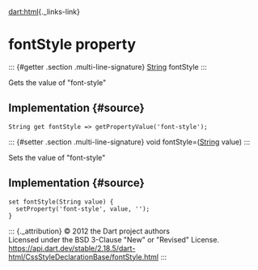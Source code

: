[dart:html](../../dart-html/dart-html-library){._links-link}

fontStyle property
==================

::: {#getter .section .multi-line-signature}
[String](../../dart-core/string-class) fontStyle
:::

Gets the value of \"font-style\"

Implementation {#source}
--------------

``` {.language-dart data-language="dart"}
String get fontStyle => getPropertyValue('font-style');
```

::: {#setter .section .multi-line-signature}
void fontStyle=([String](../../dart-core/string-class) value)
:::

Sets the value of \"font-style\"

Implementation {#source}
--------------

``` {.language-dart data-language="dart"}
set fontStyle(String value) {
  setProperty('font-style', value, '');
}
```

::: {._attribution}
© 2012 the Dart project authors\
Licensed under the BSD 3-Clause \"New\" or \"Revised\" License.\
<https://api.dart.dev/stable/2.18.5/dart-html/CssStyleDeclarationBase/fontStyle.html>
:::
